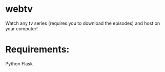 # webtv
Watch any tv series (requires you to download the episodes) and host on your computer!

# Requirements:

Python
Flask
